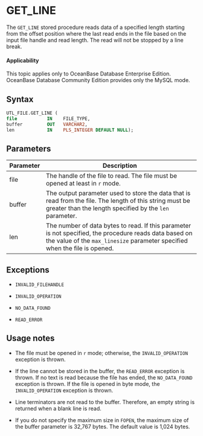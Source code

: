 GET_LINE
=============================

The `GET_LINE` stored procedure reads data of a specified length starting from the offset position where the last read ends in the file based on the input file handle and read length. The read will not be stopped by a line break.

<main id="notice" >
    <h4>Applicability</h4>
    <p>This topic applies only to OceanBase Database Enterprise Edition. OceanBase Database Community Edition provides only the MySQL mode. </p>
  </main>

Syntax
-----------------------

```sql
UTL_FILE.GET_LINE (
file           IN    FILE_TYPE,
buffer         OUT   VARCHAR2,
len            IN    PLS_INTEGER DEFAULT NULL);
```



Parameters
-------------------------



| Parameter | Description |
|--------|--------------------------------------------------|
| file | The handle of the file to read. The file must be opened at least in `r` mode. |
| buffer | The output parameter used to store the data that is read from the file. The length of this string must be greater than the length specified by the `len` parameter.  |
| len | The number of data bytes to read. If this parameter is not specified, the procedure reads data based on the value of the `max_linesize` parameter specified when the file is opened.  |



Exceptions
-------------------------

* `INVALID_FILEHANDLE`



* `INVALID_OPERATION`



* `NO_DATA_FOUND`



* `READ_ERROR`






Usage notes
-------------------------

* The file must be opened in `r` mode; otherwise, the `INVALID_OPERATION` exception is thrown.



* If the line cannot be stored in the buffer, the `READ_ERROR` exception is thrown. If no text is read because the file has ended, the `NO_DATA_FOUND` exception is thrown. If the file is opened in byte mode, the `INVALID_OPERATION` exception is thrown.



* Line terminators are not read to the buffer. Therefore, an empty string is returned when a blank line is read.



* If you do not specify the maximum size in `FOPEN`, the maximum size of the buffer parameter is 32,767 bytes. The default value is 1,024 bytes.





